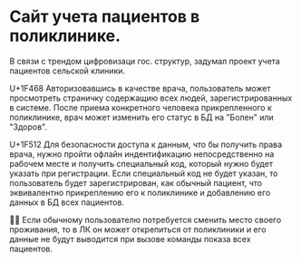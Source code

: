 # Сайт учета пациентов в поликлинике.   

  В связи с трендом цифровизаци гос. структур, задумал проект учета пациентов сельской клиники.   
  
 U+1F468 Авторизовавшись в качестве врача, пользователь может просмотреть страничку содержащию всех людей, зарегистрированных в системе. После приема конкретного человека прикрепленного к поликлинике, врач может изменить его статус в БД на "Болен" или "Здоров". 
  
  U+1F512 Для безопасности доступа к данным, что бы получить права врача, нужно пройти офлайн индентификацию непосредственно на рабочем месте и получить специальный код, который нужно будет указать при регистрации. Если специальный код не будет указан, то пользователь будет зарегистрирован, как обычный пациент, что эквивалентно прикреплению его к поликлинике и добавлению его данных в БД всех пациентов.
  
 🙋‍♂ Если обычному пользователю потребуется сменить место своего проживания, то в ЛК он может открепиться от поликлиники и его данные не будут выводится при вызове команды показа всех пациентов.
